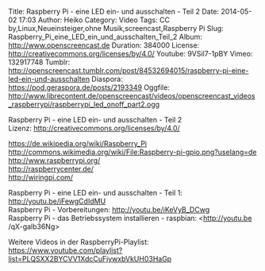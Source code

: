 Title: Raspberry Pi - eine LED ein- und ausschalten - Teil 2
Date: 2014-05-02 17:03
Author: Heiko
Category: Video
Tags: CC by,Linux,Neueinsteiger,ohne Musik,screencast,Raspberry Pi
Slug: Raspberry_Pi_eine_LED_ein_und_ausschalten_Teil_2
Album: http://www.openscreencast.de
Duration: 384000
License: http://creativecommons.org/licenses/by/4.0/
Youtube: 9VSil7-1pBY
Vimeo: 132917748
Tumblr: http://openscreencast.tumblr.com/post/84532694015/raspberry-pi-eine-led-ein-und-ausschalten
Diaspora: https://pod.geraspora.de/posts/2193349
Oggfile: http://www.librecontent.de/openscreencast/videos/openscreencast_videos_raspberrypi/raspberrypi_led_onoff_part2.ogg

Raspberry Pi - eine LED ein- und ausschalten - Teil 2  
Lizenz: <http://creativecommons.org/licenses/by/4.0/>  
  
<https://de.wikipedia.org/wiki/Raspberry_Pi>  
<http://commons.wikimedia.org/wiki/File:Raspberry-pi-gpio.png?uselang=de>  
<http://www.raspberrypi.org/>  
<http://raspberrycenter.de/>  
<http://wiringpi.com/>  
  
Raspberry Pi - eine LED ein- und ausschalten - Teil 1:
<http://youtu.be/iFewgCdIdMU>  
Raspberry Pi - Vorbereitungen: <http://youtu.be/iKeVyB_DCwg>  
Raspberry Pi - das Betriebssystem installieren - raspbian: <http://youtu.be
/qX-galb36Ng>  
  
Weitere Videos in der RaspberryPi-Playlist:
<https://www.youtube.com/playlist?list=PLQSXX2BYCVV1XdcCuFjywxbVkUH03HaGp>  
  

